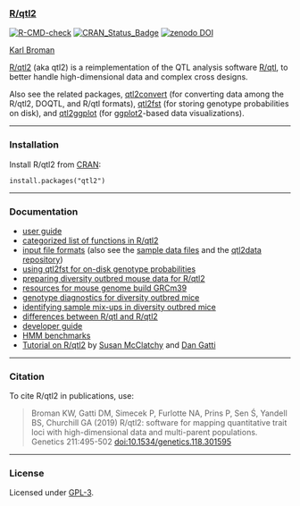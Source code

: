 ### [R/qtl2](https://kbroman.org/qtl2/)

[![R-CMD-check](https://github.com/rqtl/qtl2/actions/workflows/R-CMD-check.yaml/badge.svg)](https://github.com/rqtl/qtl2/actions/workflows/R-CMD-check.yaml)
[![CRAN_Status_Badge](https://www.r-pkg.org/badges/version/qtl2)](https://cran.r-project.org/package=qtl2)
[![zenodo DOI](https://zenodo.org/badge/DOI/10.5281/zenodo.3237772.svg)](https://doi.org/10.5281/zenodo.3237772)

[Karl Broman](https://kbroman.org)

[R/qtl2](https://kbroman.org/qtl2/) (aka qtl2) is a reimplementation of
the QTL analysis software [R/qtl](https://rqtl.org), to better handle
high-dimensional data and complex cross designs.

Also see the related packages,
[qtl2convert](https://github.com/rqtl/qtl2convert) (for converting
data among the R/qtl2, DOQTL, and R/qtl formats),
[qtl2fst](https://github.com/rqtl/qtl2fst) (for storing genotype
probabilities on disk), and [qtl2ggplot](https://github.com/byandell-sysgen/qtl2ggplot)
(for [ggplot2](https://ggplot2.tidyverse.org/)-based data visualizations).

---

### Installation

Install R/qtl2 from [CRAN](https://cran.r-project.org):

    install.packages("qtl2")

---

### Documentation

- [user guide](https://kbroman.org/qtl2/assets/vignettes/user_guide.html)
- [categorized list of functions in R/qtl2](https://kbroman.org/qtl2/pages/rqtl2_functions.html)
- [input file formats](https://kbroman.org/qtl2/assets/vignettes/input_files.html)
  (also see the
  [sample data files](https://kbroman.org/qtl2/pages/sampledata.html)
  and the [qtl2data repository](https://github.com/rqtl/qtl2data))
- [using qtl2fst for on-disk genotype probabilities](https://kbroman.org/qtl2/assets/vignettes/qtl2fst.html)
- [preparing diversity outbred mouse data for R/qtl2](https://kbroman.org/qtl2/pages/prep_do_data.html)
- [resources for mouse genome build GRCm39](https://kbroman.org/qtl2/pages/move_to_build39.html)
- [genotype diagnostics for diversity outbred mice](https://kbroman.org/qtl2/assets/vignettes/do_diagnostics.html)
- [identifying sample mix-ups in diversity outbred mice](https://kbroman.org/qtl2/assets/vignettes/do_mixups.html)
- [differences between R/qtl and R/qtl2](https://kbroman.org/qtl2/assets/vignettes/rqtl_diff.html)
- [developer guide](https://kbroman.org/qtl2/assets/vignettes/developer_guide.html)
- [HMM benchmarks](https://kbroman.org/qtl2/assets/vignettes/hmm_benchmarks.html)
- [Tutorial on R/qtl2](https://smcclatchy.github.io/mapping/) by [Susan McClatchy](https://github.com/smcclatchy) and
  [Dan Gatti](https://github.com/dmgatti)

---

### Citation

To cite R/qtl2 in publications, use:

> Broman KW, Gatti DM, Simecek P, Furlotte NA, Prins P, Sen &#346;,
> Yandell BS, Churchill GA (2019)
> R/qtl2: software for mapping quantitative trait loci with
> high-dimensional data and multi-parent populations.
> Genetics 211:495-502
> [doi:10.1534/genetics.118.301595](https://doi.org/10.1534/genetics.118.301595)

---

### License

Licensed under [GPL-3](https://www.r-project.org/Licenses/GPL-3).
